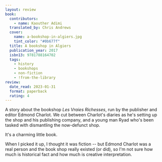 ```yaml
---
layout: review
book:
  contributors:
    - name: Kaouther Adimi
  translated_by: Chris Andrews
  cover:
    name: a-bookshop-in-algiers.jpg
    tint_color: "#0b677f"
  title: A bookshop in Algiers
  publication_year: 2017
  isbn13: 9781788164702
  tags:
    - history
    - bookshops
    - non-fiction
    - !from-the-library
review:
  date_read: 2023-01-31
  format: paperback
  rating: 4
---
```


A story about the bookshop *Les Vraies Richesses*, run by the publisher and editor Edmond Charlot.
We cut between Charlot's diaries as he's setting up the shop and his publishing company, and a young man Ryad who's been tasked with dismantling the now-defunct shop.

It's a charming little book.

When I picked it up, I thought it was fiction -- but Edmond Charlot was a real person and the book shop really existed (or did), so I'm not sure how much is historical fact and how much is creative interpretation.

